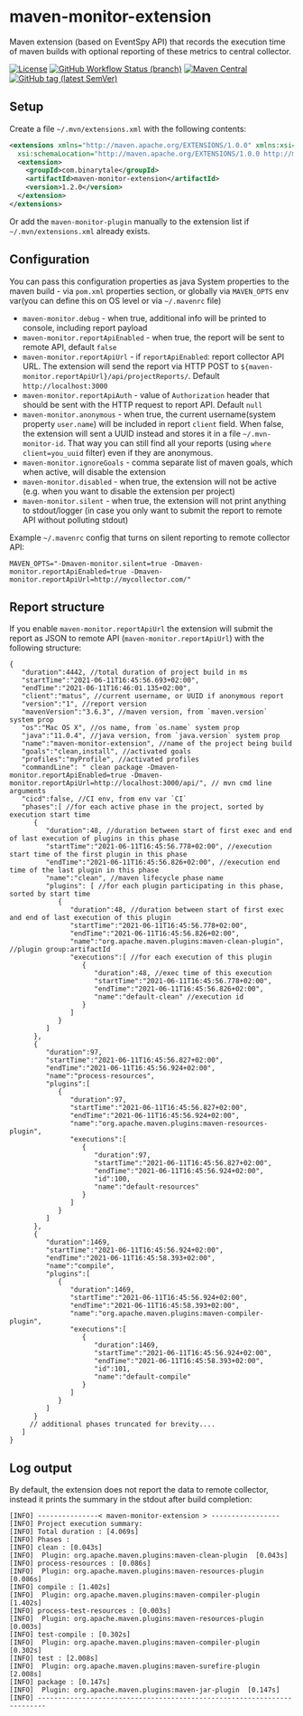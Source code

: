 # maven-monitor-extension

Maven extension (based on EventSpy API) that records the execution time of maven builds with optional reporting of these metrics to central collector.

[![License](https://img.shields.io/github/license/yntelectual/maven-monitor-extension?style=for-the-badge&logo=MIT)](https://opensource.org/licenses/MIT)
[![GitHub Workflow Status (branch)](https://img.shields.io/github/workflow/status/yntelectual/maven-monitor-extension/build/main?logo=github&style=for-the-badge)](https://github.com/yntelectual/maven-monitor-extension/actions?query=workflow%3Aci)
[![Maven Central](https://img.shields.io/maven-central/v/com.binarytale/maven-monitor-extension?logo=java&style=for-the-badge)](https://maven-badges.herokuapp.com/maven-central/com.binarytale/maven-monitor-extension)
[![GitHub tag (latest SemVer)](https://img.shields.io/github/v/tag/yntelectual/maven-monitor-extension?logo=github&style=for-the-badge)](https://github.com/lorislab/yntelectual/maven-monitor-extension/releases/latest)


## Setup

Create a file `~/.mvn/extensions.xml` with the following contents:
```xml
<extensions xmlns="http://maven.apache.org/EXTENSIONS/1.0.0" xmlns:xsi="http://www.w3.org/2001/XMLSchema-instance"
  xsi:schemaLocation="http://maven.apache.org/EXTENSIONS/1.0.0 http://maven.apache.org/xsd/core-extensions-1.0.0.xsd">
  <extension>
    <groupId>com.binarytale</groupId>
    <artifactId>maven-monitor-extension</artifactId>
    <version>1.2.0</version>
  </extension>
</extensions>
```
Or add the `maven-monitor-plugin` manually to the extension list if `~/.mvn/extensions.xml` already exists.

## Configuration

You can pass this configuration properties as java System properties to the maven build - via `pom.xml` properties section, or globally via `MAVEN_OPTS` env var(you can define this on OS level or via `~/.mavenrc` file)

* `maven-monitor.debug` - when true, additional info will be printed to console, including report payload
* `maven-monitor.reportApiEnabled` - when true, the report will be sent to remote API, default `false`
* `maven-monitor.reportApiUrl` - if `reportApiEnabled`: report collector API URL. The extension will send the report via HTTP POST to `${maven-monitor.reportApiUrl}/api/projectReports/`. Default  `http://localhost:3000`
* `maven-monitor.reportApiAuth` - value of `Authorization` header that should be sent with the HTTP request to report API. Default  `null`
* `maven-monitor.anonymous` - when true, the current username(system property `user.name`) will be included in report `client` field. When false, the extension will sent a UUID instead and stores it in a file `~/.mvn-monitor-id`. That way you can still find all your reports (using `where client=you_uuid` filter) even if they are anonymous.
* `maven-monitor.ignoreGoals` - comma separate list of maven goals, which when active, will disable the extension
* `maven-monitor.disabled` - when true, the extension will not be active (e.g. when you want to disable the extension per project)
* `maven-monitor.silent` - when true, the extension will not print anything to stdout/logger (in case you only want to submit the report to remote API without polluting stdout)

Example `~/.mavenrc` config that turns on silent reporting to remote collector API:

```
MAVEN_OPTS="-Dmaven-monitor.silent=true -Dmaven-monitor.reportApiEnabled=true -Dmaven-monitor.reportApiUrl=http://mycollector.com/"
```

## Report structure

If you enable `maven-monitor.reportApiUrl` the extension will submit the report as JSON to remote API (`maven-monitor.reportApiUrl`) with the following structure:

```json5
{
   "duration":4442, //total duration of project build in ms
   "startTime":"2021-06-11T16:45:56.693+02:00",
   "endTime":"2021-06-11T16:46:01.135+02:00",
   "client":"matus", //current username, or UUID if anonymous report 
   "version":"1", //report version
   "mavenVersion":"3.6.3", //maven version, from `maven.version` system prop
   "os":"Mac OS X", //os name, from `os.name` system prop
   "java":"11.0.4", //java version, from `java.version` system prop
   "name":"maven-monitor-extension", //name of the project being build
   "goals":"clean,install", //activated goals
   "profiles":"myProfile", //activated profiles
   "commandLine": " clean package -Dmaven-monitor.reportApiEnabled=true -Dmaven-monitor.reportApiUrl=http://localhost:3000/api/", // mvn cmd line arguments
   "cicd":false, //CI env, from env var `CI`
   "phases":[ //for each active phase in the project, sorted by execution start time
      {
         "duration":48, //duration between start of first exec and end of last execution of plugins in this phase
         "startTime":"2021-06-11T16:45:56.778+02:00", //execution start time of the first plugin in this phase
         "endTime":"2021-06-11T16:45:56.826+02:00", //execution end time of the last plugin in this phase
         "name":"clean", //maven lifecycle phase name
         "plugins": [ //for each plugin participating in this phase, sorted by start time
            {
               "duration":48, //duration between start of first exec and end of last execution of this plugin
               "startTime":"2021-06-11T16:45:56.778+02:00",
               "endTime":"2021-06-11T16:45:56.826+02:00",
               "name":"org.apache.maven.plugins:maven-clean-plugin", //plugin group:artifactId
               "executions":[ //for each execution of this plugin
                  {
                     "duration":48, //exec time of this execution
                     "startTime":"2021-06-11T16:45:56.778+02:00",
                     "endTime":"2021-06-11T16:45:56.826+02:00",
                     "name":"default-clean" //execution id
                  }
               ]
            }
         ]
      },
      {
         "duration":97,
         "startTime":"2021-06-11T16:45:56.827+02:00",
         "endTime":"2021-06-11T16:45:56.924+02:00",
         "name":"process-resources",
         "plugins":[
            {
               "duration":97,
               "startTime":"2021-06-11T16:45:56.827+02:00",
               "endTime":"2021-06-11T16:45:56.924+02:00",
               "name":"org.apache.maven.plugins:maven-resources-plugin",
               "executions":[
                  {
                     "duration":97,
                     "startTime":"2021-06-11T16:45:56.827+02:00",
                     "endTime":"2021-06-11T16:45:56.924+02:00",
                     "id":100,
                     "name":"default-resources"
                  }
               ]
            }
         ]
      },
      {
         "duration":1469,
         "startTime":"2021-06-11T16:45:56.924+02:00",
         "endTime":"2021-06-11T16:45:58.393+02:00",
         "name":"compile",
         "plugins":[
            {
               "duration":1469,
               "startTime":"2021-06-11T16:45:56.924+02:00",
               "endTime":"2021-06-11T16:45:58.393+02:00",
               "name":"org.apache.maven.plugins:maven-compiler-plugin",
               "executions":[
                  {
                     "duration":1469,
                     "startTime":"2021-06-11T16:45:56.924+02:00",
                     "endTime":"2021-06-11T16:45:58.393+02:00",
                     "id":101,
                     "name":"default-compile"
                  }
               ]
            }
         ]
      }
     // additional phases truncated for brevity....
   ]
}
```

## Log output

By default, the extension does not report the data to remote collector, instead it prints the summary in the stdout after build completion:

```
[INFO] ---------------< maven-monitor-extension > -----------------
[INFO] Project execution summary:
[INFO] Total duration : [4.069s]
[INFO] Phases :
[INFO] clean : [0.043s]
[INFO]  Plugin: org.apache.maven.plugins:maven-clean-plugin  [0.043s]
[INFO] process-resources : [0.086s]
[INFO]  Plugin: org.apache.maven.plugins:maven-resources-plugin  [0.086s]
[INFO] compile : [1.402s]
[INFO]  Plugin: org.apache.maven.plugins:maven-compiler-plugin  [1.402s]
[INFO] process-test-resources : [0.003s]
[INFO]  Plugin: org.apache.maven.plugins:maven-resources-plugin  [0.003s]
[INFO] test-compile : [0.302s]
[INFO]  Plugin: org.apache.maven.plugins:maven-compiler-plugin  [0.302s]
[INFO] test : [2.008s]
[INFO]  Plugin: org.apache.maven.plugins:maven-surefire-plugin  [2.008s]
[INFO] package : [0.147s]
[INFO]  Plugin: org.apache.maven.plugins:maven-jar-plugin  [0.147s]
[INFO] ------------------------------------------------------------------------
```
